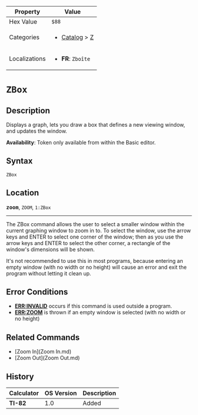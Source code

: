 | Property      | Value |
|---------------|-------|
| Hex Value     | `$88`|
| Categories    | <ul><li>[Catalog](<../categories/Catalog.md>) > [Z](<../categories/Catalog.md#Z>)</li></ul> |
| Localizations | <ul><li><b>FR</b>: `Zboîte`</li></ul> |

# `ZBox`

## Description
Displays a graph, lets you draw a box that defines a new viewing window, and updates the window.


<b>Availability</b>: Token only available from within the Basic editor.

## Syntax
`ZBox`

## Location
<tt><kbd><b>zoom</b></kbd></tt>, `ZOOM`, `1:ZBox`
<hr>

The ZBox command allows the user to select a smaller window within the current graphing window to zoom in to. To select the window, use the arrow keys and ENTER to select one corner of the window; then as you use the arrow keys and ENTER to select the other corner, a rectangle of the window's dimensions will be shown.

It's not recommended to use this in most programs, because entering an empty window (with no width or no height) will cause an error and exit the program without letting it clean up.

## Error Conditions

*   **[ERR:INVALID](errors#invalid)** occurs if this command is used outside a program.
*   **[ERR:ZOOM](errors#zoom)** is thrown if an empty window is selected (with no width or no height)

## Related Commands

*   [Zoom In](Zoom In.md)
*   [Zoom Out](Zoom Out.md)

## History
| Calculator | OS Version | Description |
|------------|------------|-------------|
| <b>TI-82</b> | 1.0 | Added |


